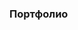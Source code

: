 ### Портфолио

<!--
**antheM-mvm/antheM-mvm** is a ✨ _special_ ✨ repository because its `README.md` (this file) appears on your GitHub profile.

    Здесь будет будущее портфолио
